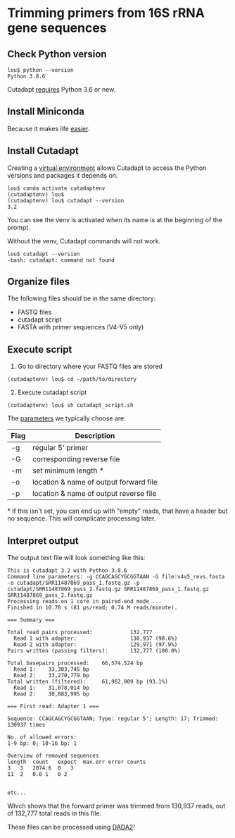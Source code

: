 # Trimming primers from 16S rRNA gene sequences

## Check Python version

```
lou$ python --version
Python 3.8.6
```

Cutadapt [requires](https://cutadapt.readthedocs.io/en/stable/installation.html#dependencies) Python 3.6 or new. 


## Install Miniconda

Because it makes life [easier](https://bioconda.github.io/user/install.html).


## Install Cutadapt

Creating a [virtual environment](https://cutadapt.readthedocs.io/en/stable/installation.html) allows Cutadapt to access the Python versions and packages it depends on.

```
lou$ conda activate cutadaptenv
(cutadaptenv) lou$ 
(cutadaptenv) lou$ cutadapt --version
3.2
```
You can see the venv is activated when its name is at the beginning of the prompt.

Without the venv, Cutadapt commands will not work.

```
lou$ cutadapt --version
-bash: cutadapt: command not found
```




## Organize files
The following files should be in the same directory:
- FASTQ files
- cutadapt script
- FASTA with primer sequences (V4-V5 only)


## Execute script
1. Go to directory where your FASTQ files are stored

`(cutadaptenv) lou$ cd ~/path/to/directory`

2. Execute cutadapt script

`(cutadaptenv) lou$ sh cutadapt_script.sh`

The [parameters](https://cutadapt.readthedocs.io/en/stable/guide.html) we typically choose are:

| Flag | Description |
| ---| --- |
| -g | regular 5' primer |
| -G | corresponding reverse file |
| -m | set minimum length \* |
| -o | location & name of output forward file |
| -p | location & name of output reverse file |

\* if this isn't set, you can end up with "empty" reads, that have a header but no sequence. This will complicate processing later.

## Interpret output

The output text file will look something like this:

```
This is cutadapt 3.2 with Python 3.8.6
Command line parameters: -g CCAGCAGCYGCGGTAAN -G file:v4v5_revs.fasta -o cutadapt/SRR11487869_pass_1.fastq.gz -p cutadapt/SRR11487869_pass_2.fastq.gz SRR11487869_pass_1.fastq.gz SRR11487869_pass_2.fastq.gz
Processing reads on 1 core in paired-end mode ...
Finished in 10.70 s (81 µs/read; 0.74 M reads/minute).

=== Summary ===

Total read pairs processed:            132,777
  Read 1 with adapter:                 130,937 (98.6%)
  Read 2 with adapter:                 129,971 (97.9%)
Pairs written (passing filters):       132,777 (100.0%)

Total basepairs processed:    66,574,524 bp
  Read 1:    33,303,745 bp
  Read 2:    33,270,779 bp
Total written (filtered):     61,962,009 bp (93.1%)
  Read 1:    31,078,014 bp
  Read 2:    30,883,995 bp

=== First read: Adapter 1 ===

Sequence: CCAGCAGCYGCGGTAAN; Type: regular 5'; Length: 17; Trimmed: 130937 times

No. of allowed errors:
1-9 bp: 0; 10-16 bp: 1

Overview of removed sequences
length	count	expect	max.err	error counts
3	3	2074.6	0	3
11	2	0.0	1	0 2


etc...
```

Which shows that the forward primer was trimmed from 130,937 reads, out of 132,777 total reads in this file.


These files can be processed using [DADA2](https://benjjneb.github.io/dada2/tutorial.html)!
